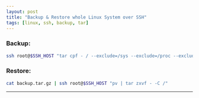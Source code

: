 ```yaml
---
layout: post
title: "Backup & Restore whole Linux System over SSH"
tags: [linux, ssh, backup, tar]
---
```


### Backup:
```bash
ssh root@$SSH_HOST "tar cpf - / --exclude=/sys --exclude=/proc --exclude=/dev" | pv | gzip | cat > backup.tar.gz
```

### Restore:
```bash 
cat backup.tar.gz | ssh root@$SSH_HOST "pv | tar zxvf - -C /"
```

---
